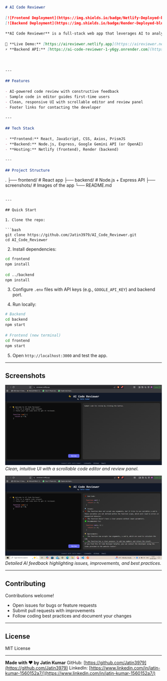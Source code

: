 ```markdown
# AI Code Reviewer

[![Frontend Deployment](https://img.shields.io/badge/Netlify-Deployed-brightgreen)](https://aireviewer.netlify.app) 
[![Backend Deployment](https://img.shields.io/badge/Render-Deployed-blue)](https://ai-code-reviewer-1-y6gy.onrender.com) 

**AI Code Reviewer** is a full-stack web app that leverages AI to analyze and review code, giving instant feedback on quality, readability, performance, and best practices.

🎯 **Live Demo:** [https://aireviewer.netlify.app](https://aireviewer.netlify.app)  
⚡ **Backend API:** [https://ai-code-reviewer-1-y6gy.onrender.com](https://ai-code-reviewer-1-y6gy.onrender.com)



---

## Features

- AI-powered code review with constructive feedback  
- Sample code in editor guides first-time users  
- Clean, responsive UI with scrollable editor and review panel  
- Footer links for contacting the developer  

---

## Tech Stack

- **Frontend:** React, JavaScript, CSS, Axios, PrismJS  
- **Backend:** Node.js, Express, Google Gemini API (or OpenAI)  
- **Hosting:** Netlify (frontend), Render (backend)

---

## Project Structure

```

.
├── frontend/     # React app
├── backend/      # Node.js + Express API
├── screenshots/  # Images of the app
└── README.md

```

---

## Quick Start

1. Clone the repo:

```bash
git clone https://github.com/Jatin3979/AI_Code_Reviewer.git
cd AI_Code_Reviewer
````

2. Install dependencies:

```bash
cd frontend
npm install

cd ../backend
npm install
```

3. Configure `.env` files with API keys (e.g., `GOOGLE_API_KEY`) and backend port.

4. Run locally:

```bash
# Backend
cd backend
npm start

# Frontend (new terminal)
cd frontend
npm start
```

5. Open `http://localhost:3000` and test the app.

---

## Screenshots

![Home Page](screenshots/Home.PNG)
*Clean, intuitive UI with a scrollable code editor and review panel.*

![Code Review Result](screenshots/review-result.PNG)
*Detailed AI feedback highlighting issues, improvements, and best practices.*

---

## Contributing

Contributions welcome!

* Open issues for bugs or feature requests
* Submit pull requests with improvements
* Follow coding best practices and document your changes

---

## License

MIT License

---

**Made with ❤️ by Jatin Kumar**
GitHub: [https://github.com/Jatin3979](https://github.com/Jatin3979)
LinkedIn: [https://www.linkedin.com/in/jatin-kumar-1560152a7/](https://www.linkedin.com/in/jatin-kumar-1560152a7/)

```



